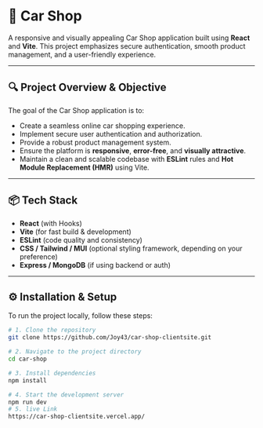 # 🚗 Car Shop

A responsive and visually appealing Car Shop application built using **React** and **Vite**. This project emphasizes secure authentication, smooth product management, and a user-friendly experience.

---

## 🔍 Project Overview & Objective

The goal of the Car Shop application is to:

- Create a seamless online car shopping experience.
- Implement secure user authentication and authorization.
- Provide a robust product management system.
- Ensure the platform is **responsive**, **error-free**, and **visually attractive**.
- Maintain a clean and scalable codebase with **ESLint** rules and **Hot Module Replacement (HMR)** using Vite.

---

## 📦 Tech Stack

- **React** (with Hooks)
- **Vite** (for fast build & development)
- **ESLint** (code quality and consistency)
- **CSS / Tailwind / MUI** (optional styling framework, depending on your preference)
- **Express / MongoDB** (if using backend or auth)

---

## ⚙️ Installation & Setup

To run the project locally, follow these steps:

```bash
# 1. Clone the repository
git clone https://github.com/Joy43/car-shop-clientsite.git

# 2. Navigate to the project directory
cd car-shop

# 3. Install dependencies
npm install

# 4. Start the development server
npm run dev
# 5. live Link
https://car-shop-clientsite.vercel.app/

